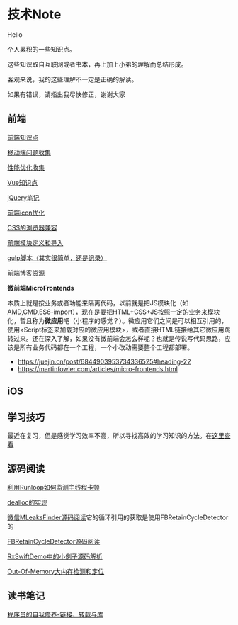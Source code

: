 # 技术Note

Hello

个人累积的一些知识点。

这些知识取自互联网或者书本，再上加上小弟的理解而总结形成。

客观来说，我的这些理解不一定是正确的解读。

如果有错误，请指出我尽快修正，谢谢大家

## 前端

[前端知识点](Learn/WebMobileTips/前端面试题（知识点）.md)

[移动端问题收集](Learn/WebMobileTips/移动端问题.md)

[性能优化收集](Learn/WebMobileTips/性能优化.md)

[Vue知识点](Learn/WebMobileTips/vue.md)

[jQuery笔记](Learn/WebMobileTips/jQuery.md)

[前端icon优化](Learn/WebMobileTips/前端Icon优化.md)

[CSS的浏览器兼容](Learn/WebMobileTips/CSS浏览器兼容.md)

[前端模块定义和导入](Learn/WebMobileTips/前端模块化.md)

[gulp脚本（其实很简单，还是记录）](Learn/WebMobileTips/gulp.md)

[前端博客资源](Learn/WebMobileTips/前端开发者优质blog.md)

**微前端MicroFrontends**

本质上就是按业务或者功能来隔离代码，以前就是把JS模块化（如AMD,CMD,ES6-import），现在是要把HTML+CSS+JS按照一定的业务来模块化，暂且称为**微应用**吧（小程序的感觉？）。微应用它们之间是可以相互引用的，使用<Script标签来加载对应的微应用模块>，或者直接HTML链接给其它微应用跳转过来。还在深入了解，如果没有微前端会怎么样呢？也就是传说写代码思路，应该是所有业务代码都在一个工程，一个小改动需要整个工程都部署。

- https://juejin.cn/post/6844903953734336525#heading-22
- https://martinfowler.com/articles/micro-frontends.html

## iOS

## 学习技巧

最近在复习，但是感觉学习效率不高，所以寻找高效的学习知识的方法。在[这里查看](Learn/学习.png)

## 源码阅读

[利用Runloop如何监测主线程卡顿](SourceNote/Lib/利用Runloop如何监测主线程卡顿.md)

[dealloc的实现](SourceNote/Runtime/dealloc的实现.md)

[微信MLeaksFinder源码阅读](SourceNote/Lib/微信MLeaksFinder源码阅读.md)它的循环引用的获取是使用FBRetainCycleDetector的

[FBRetainCycleDetector源码阅读](SourceNote/Lib/FBRetainCycleDetector.md)

[RxSwiftDemo中的小例子源码解析](SourceNote/RxSwift/RxSwiftDemo中的小例子源码解析.md)

[Out-Of-Memory大内存检测和定位](SourceNote/Lib/Out-Of-Memory大内存检测和定位.md)


## 读书笔记

[程序员的自我修养-链接、转载与库](BookNote/程序员的自我修养.pdf)

